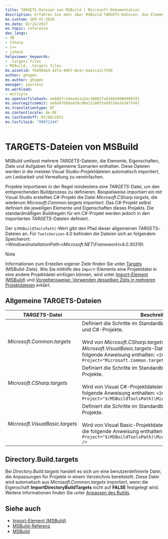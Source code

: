 ```yaml
---
title: TARGETS-Dateien von MSBuild | Microsoft-Dokumentation
description: Erfahren Sie mehr über MSBuild-TARGETS-Dateien, die Elemente, Eigenschaften, Ziele und Aufgaben für allgemeine Szenarien enthalten.
ms.custom: SEO-VS-2020
ms.date: 02/24/2017
ms.topic: reference
dev_langs:
- VB
- CSharp
- C++
- jsharp
helpviewer_keywords:
- .targets files
- MSBuild, .targets files
ms.assetid: f6d98eb4-d2fa-49b7-8e3c-bae1ca3cf596
author: ghogen
ms.author: ghogen
manager: jmartens
ms.workload:
- multiple
ms.openlocfilehash: ee685fc3deada1a3ac36082fa916b50986900f81
ms.sourcegitcommit: ae6d47b09a439cd0e13180f5e89510e3e347fd47
ms.translationtype: HT
ms.contentlocale: de-DE
ms.lasthandoff: 02/08/2021
ms.locfileid: "99971244"
---
```

# <a name="msbuild-targets-files"></a>TARGETS-Dateien von MSBuild

MSBuild umfasst mehrere *TARGETS*-Dateien, die Elemente, Eigenschaften, Ziele und Aufgaben für allgemeine Szenarien enthalten. Diese Dateien werden in die meisten Visual Studio-Projektdateien automatisch importiert, um Lesbarkeit und Verwaltung zu vereinfachen.

 Projekte importieren in der Regel mindestens eine *TARGETS*-Datei, um den entsprechenden Buildprozess zu definieren. Beispielweise importiert ein mit Visual Studio erstelltes C#-Projekt die Datei *Microsoft.CSharp.targets*, die wiederum *Microsoft.Common.targets* importiert. Das C#-Projekt selbst definiert die jeweiligen Elemente und Eigenschaften dieses Projekts. Die standardmäßigen Buildregeln für ein C#-Projekt werden jedoch in den importierten *TARGETS*-Dateien definiert.

 Der `$(MSBuildToolsPath)`-Wert gibt den Pfad dieser allgemeinen *TARGETS*-Dateien an. Für `ToolsVersion` 4.0 befinden die Dateien sich an folgendem Speicherort: *\<WindowsInstallationPath>\Microsoft.NET\Framework\v4.0.30319\\*

> [!NOTE]
> Informationen zum Erstellen eigener Ziele finden Sie unter [Targets](../msbuild/msbuild-targets.md) (MSBuild-Ziele). Wie Sie mithilfe des `Import`-Elements eine Projektdatei in eine andere Projektdatei einfügen können, wird unter [Import-Element (MSBuild)](../msbuild/import-element-msbuild.md) und [Vorgehensweise: Verwenden desselben Ziels in mehreren Projektdateien](../msbuild/how-to-use-the-same-target-in-multiple-project-files.md) erklärt.

## <a name="common-targets-files"></a>Allgemeine TARGETS-Dateien

| *TARGETS*-Datei | Beschreibung |
|---------------------------------| - |
| *Microsoft.Common.targets* | Definiert die Schritte im Standardbuildprozess für Visual Basic- und C#-Projekte.<br /><br /> Wird von *Microsoft.CSharp.targets*-Dateien und *Microsoft.VisualBasic.targets*-Dateien importiert, die die folgende Anweisung enthalten: `<Import Project="Microsoft.Common.targets" />` |
| *Microsoft.CSharp.targets* | Definiert die Schritte im Standardbuildprozess für Visual C#-Projekte.<br /><br /> Wird von Visual C#-Projektdateien (*CSPROJ*) importiert, die die folgende Anweisung enthalten: `<Import Project="$(MSBuildToolsPath)\Microsoft.CSharp.targets" />` |
| *Microsoft.VisualBasic.targets* | Definiert die Schritte im Standardbuildprozess für Visual Basic-Projekte.<br /><br /> Wird von Visual Basic-Projektdateien (*VBPROJ*) importiert, die die folgende Anweisung enthalten: `<Import Project="$(MSBuildToolsPath)\Microsoft.VisualBasic.targets" />` |

## <a name="directorybuildtargets"></a>Directory.Build.targets

Bei *Directory.Build.targets* handelt es sich um eine benutzerdefinierte Datei, die Anpassungen für Projekte in einem Verzeichnis bereitstellt. Diese Datei wird automatisch aus *Microsoft.Common.targets* importiert, wenn die Eigenschaft **ImportDirectoryBuildTargets** nicht auf **FALSE** festgelegt wird. Weitere Informationen finden Sie unter [Anpassen des Builds](customize-your-build.md).

## <a name="see-also"></a>Siehe auch

- [Import-Element (MSBuild)](../msbuild/import-element-msbuild.md)
- [MSBuild-Referenz](../msbuild/msbuild-reference.md)
- [MSBuild](../msbuild/msbuild.md)
